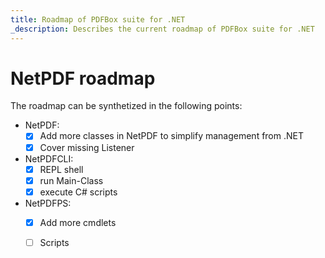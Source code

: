 ```yaml
---
title: Roadmap of PDFBox suite for .NET
_description: Describes the current roadmap of PDFBox suite for .NET
---
```


# NetPDF roadmap

The roadmap can be synthetized in the following points:

* NetPDF:
  - [x] Add more classes in NetPDF to simplify management from .NET
  - [x] Cover missing Listener
* NetPDFCLI:
  - [x] REPL shell
  - [x] run Main-Class
  - [x] execute C# scripts
* NetPDFPS:
  - [x] Add more cmdlets 
  - [ ] Scripts
	